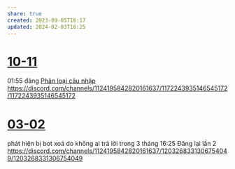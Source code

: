```yaml
---
share: true
created: 2023-09-05T16:17
updated: 2024-02-03T16:25
---
```


# [10-11](10-11.md)
01:55 đăng [Phân loại câu nhập](../../../Tr%E1%BA%A5n%20K%E1%BB%B3/4%20Th%C3%A0nh%20ph%E1%BA%A9m/Truy%E1%BB%81n%20th%C3%B4ng/Ph%C3%A2n%20lo%E1%BA%A1i%20c%C3%A2u%20nh%E1%BA%ADp.md) https://discord.com/channels/1124195842820161637/1172243935146545172/1172243935146545172
# [03-02](03-02.md)
phát hiện bị bot xoá do không ai trả lời trong 3 tháng
16:25 Đăng lại lần 2 https://discord.com/channels/1124195842820161637/1203268331306754049/1203268331306754049
